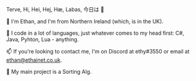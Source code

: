 Terve, Hi, Hei, Hej, Hæ, Labas, 今日は 👋

🌱 I'm Ethan, and I'm from Northern Ireland (which, is in the UK).

🔭 I code in a lot of languages, just whatever comes to my head first: C#, Java, Pyhton, Lua - anything.

📫 If you're looking to contact me, I'm on Discord at ethy#3550 or email at ethan@ethainet.co.uk.

👯 My main project is a Sorting Alg.
